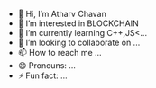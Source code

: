 - 👋 Hi, I’m Atharv Chavan
- 👀 I’m interested in BLOCKCHAIN
- 🌱 I’m currently learning C++,JS<...
- 💞️ I’m looking to collaborate on ...
- 📫 How to reach me ...
- 😄 Pronouns: ...
- ⚡ Fun fact: ...

<!---
Ath2004a/Ath2004a is a ✨ special ✨ repository because its `README.md` (this file) appears on your GitHub profile.
You can click the Preview link to take a look at your changes.
--->
